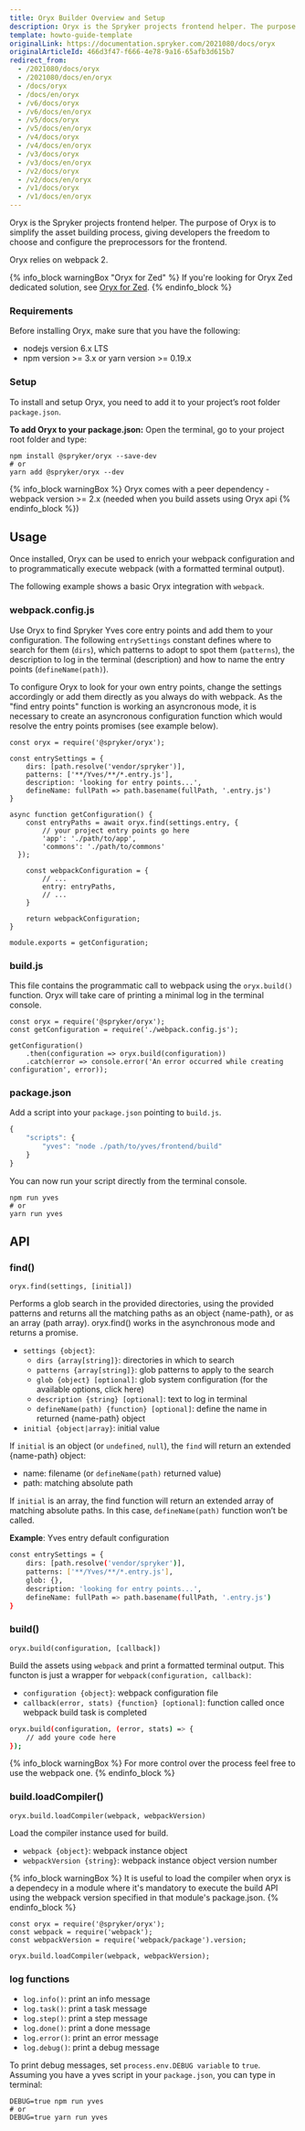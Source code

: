 ```yaml
---
title: Oryx Builder Overview and Setup
description: Oryx is the Spryker projects frontend helper. The purpose of Oryx is to simplify the asset building process, giving developers the freedom to choose and configure the preprocessors for the frontend.
template: howto-guide-template
originalLink: https://documentation.spryker.com/2021080/docs/oryx
originalArticleId: 466d3f47-f666-4e78-9a16-65afb3d615b7
redirect_from:
  - /2021080/docs/oryx
  - /2021080/docs/en/oryx
  - /docs/oryx
  - /docs/en/oryx
  - /v6/docs/oryx
  - /v6/docs/en/oryx
  - /v5/docs/oryx
  - /v5/docs/en/oryx
  - /v4/docs/oryx
  - /v4/docs/en/oryx
  - /v3/docs/oryx
  - /v3/docs/en/oryx
  - /v2/docs/oryx
  - /v2/docs/en/oryx
  - /v1/docs/oryx
  - /v1/docs/en/oryx
---
```


Oryx is the Spryker projects frontend helper. The purpose of Oryx is to simplify the asset building process, giving developers the freedom to choose and configure the preprocessors for the frontend.

Oryx relies on webpack 2.

{% info_block warningBox "Oryx for Zed" %}
If you're looking for Oryx Zed dedicated solution, see [Oryx for Zed](/docs/scos/dev/front-end-development/zed/oryx-for-zed.html).
{% endinfo_block %}

### Requirements

Before installing Oryx, make sure that you have the following:

* nodejs version 6.x LTS
* npm version >= 3.x or yarn version >= 0.19.x

### Setup

To install and setup Oryx, you need to add it to your project’s root folder `package.json`.

**To add Oryx to your package.json:**
Open the terminal, go to your project root folder and type:

```
npm install @spryker/oryx --save-dev
# or
yarn add @spryker/oryx --dev
```

{% info_block warningBox %}
Oryx comes with a peer dependency - webpack version >= 2.x (needed when you build assets using Oryx api
{% endinfo_block %})

## Usage

Once installed, Oryx can be used to enrich your webpack configuration and to programmatically execute webpack (with a formatted terminal output).

The following example shows a basic Oryx integration with `webpack`.

### webpack.config.js

Use Oryx to find Spryker Yves core entry points and add them to your configuration. The following `entrySettings` constant defines where to search for them (`dirs`), which patterns to adopt to spot them (`patterns`), the description to log in the terminal (description) and how to name the entry points (`defineName(path)`).

To configure Oryx to look for your own entry points, change the settings accordingly or add them directly as you always do with webpack. As the "find entry points" function is working an asyncronous mode, it is necessary to create an asyncronous configuration function which would resolve the entry points promises (see example below).

```
const oryx = require('@spryker/oryx');

const entrySettings = {
    dirs: [path.resolve('vendor/spryker')],
    patterns: ['**/Yves/**/*.entry.js'],
    description: 'looking for entry points...',
    defineName: fullPath => path.basename(fullPath, '.entry.js')
}

async function getConfiguration() {
    const entryPaths = await oryx.find(settings.entry, {
        // your project entry points go here
        'app': './path/to/app',
        'commons': './path/to/commons'
  });

    const webpackConfiguration = {
        // ...
        entry: entryPaths,
        // ...
    }

    return webpackConfiguration;
}

module.exports = getConfiguration;
```

### build.js

This file contains the programmatic call to webpack using the `oryx.build()` function. Oryx will take care of printing a minimal log in the terminal console.

```
const oryx = require('@spryker/oryx');
const getConfiguration = require('./webpack.config.js');

getConfiguration()
    .then(configuration => oryx.build(configuration))
    .catch(error => console.error('An error occurred while creating configuration', error));
```

### package.json

Add a script into your `package.json` pointing to `build.js`.

```javascript
{
    "scripts": {
        "yves": "node ./path/to/yves/frontend/build"
    }
}
```

You can now run your script directly from the terminal console.

```
npm run yves
# or
yarn run yves
```

## API

### find()

```
oryx.find(settings, [initial])
```

Performs a glob search in the provided directories, using the provided patterns and returns all the matching paths as an object {name-path}, or as an array (path array). oryx.find() works in the asynchronous mode and returns a promise.

* `settings {object}`:
    * `dirs {array[string]}`: directories in which to search
    * `patterns {array[string]}`: glob patterns to apply to the search
    * `glob {object} [optional]`: glob system configuration (for the available options, click here)
    * `description {string} [optional]`: text to log in terminal
    * `defineName(path) {function} [optional]`: define the name in returned {name-path} object
* `initial {object|array}`: initial value

If `initial` is an object (or `undefined`, `null`), the `find` will return an extended {name-path} object:

* name: filename (or `defineName(path)` returned value)
* path: matching absolute path

If `initial` is an array, the find function will return an extended array of matching absolute paths. In this case, `defineName(path)` function won’t be called.

**Example**: Yves entry default configuration

```bash
const entrySettings = {
    dirs: [path.resolve('vendor/spryker')],
    patterns: ['**/Yves/**/*.entry.js'],
    glob: {},
    description: 'looking for entry points...',
    defineName: fullPath => path.basename(fullPath, '.entry.js')
}
```

### build()

```
oryx.build(configuration, [callback])
```

Build the assets using `webpack` and print a formatted terminal output. This functon is just a wrapper for `webpack(configuration, callback)`:

* `configuration {object}`: webpack configuration file
* `callback(error, stats) {function} [optional]`: function called once webpack build task is completed

```bash
oryx.build(configuration, (error, stats) => {
    // add youre code here
});

```

{% info_block warningBox %}
For more control over the process feel free to use the webpack one.
{% endinfo_block %}

### build.loadCompiler()

```
oryx.build.loadCompiler(webpack, webpackVersion)
```

Load the compiler instance used for build.

* `webpack {object}`: webpack instance object
* `webpackVersion {string}`: webpack instance object version number

{% info_block warningBox %}
It is useful to load the compiler when oryx is a dependecy in a module where it's mandatory to execute the build API using the webpack version specified in that module's package.json.
{% endinfo_block %}

```
const oryx = require('@spryker/oryx');
const webpack = require('webpack');
const webpackVersion = require('webpack/package').version;

oryx.build.loadCompiler(webpack, webpackVersion);
```

### log functions

* `log.info()`: print an info message
* `log.task()`: print a task message
* `log.step()`: print a step message
* `log.done()`: print a done message
* `log.error()`: print an error message
* `log.debug()`: print a debug message

To print debug messages, set `process.env.DEBUG variable` to `true`. Assuming you have a yves script in your `package.json`, you can type in terminal:

```
DEBUG=true npm run yves
# or
DEBUG=true yarn run yves
```
